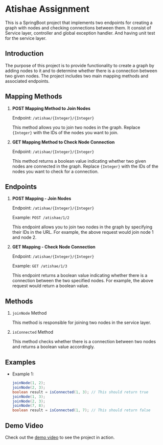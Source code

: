 # Atishae Assignment

This is a SpringBoot project that implements two endpoints for creating a graph with nodes and checking connections between them. It consist of Service layer, controller and global exception handler. And having unit test for the service layer.

## Introduction

The purpose of this project is to provide functionality to create a graph by adding nodes to it and to determine whether there is a connection between two given nodes. The project includes two main mapping methods and associated endpoints.

## Mapping Methods

1. **POST Mapping Method to Join Nodes**

   Endpoint: `/atishae/{Integer}/{Integer}`
   
   This method allows you to join two nodes in the graph. Replace `{Integer}` with the IDs of the nodes you want to join.

2. **GET Mapping Method to Check Node Connection**

   Endpoint: `/atishae/{Integer}/{Integer}`
   
   This method returns a boolean value indicating whether two given nodes are connected in the graph. Replace `{Integer}` with the IDs of the nodes you want to check for a connection.

## Endpoints

1. **POST Mapping - Join Nodes**

   Endpoint: `/atishae/{Integer}/{Integer}`
   
   Example: `POST /atishae/1/2`
   
   This endpoint allows you to join two nodes in the graph by specifying their IDs in the URL. For example, the above request would join node 1 and node 2.

2. **GET Mapping - Check Node Connection**

   Endpoint: `/atishae/{Integer}/{Integer}`
   
   Example: `GET /atishae/1/3`
   
   This endpoint returns a boolean value indicating whether there is a connection between the two specified nodes. For example, the above request would return a boolean value.

## Methods

1. `joinNode` Method

   This method is responsible for joining two nodes in the service layer.

2. `isConnected` Method

   This method checks whether there is a connection between two nodes and returns a boolean value accordingly.

## Examples

- Example 1:

  ```java
  joinNode(1, 2);
  joinNode(2, 3);
  boolean result = isConnected(1, 3); // This should return true
  joinNode(1, 3);
  joinNode(2, 3);
  joinNode(7, 8);
  boolean result = isConnected(1, 7); // This should return false

## Demo Video

Check out the [demo video](https://drive.google.com/file/d/1if9_trsgjYFGQXVyIeX3GqL0xRCBMeaR/view?usp=sharing) to see the project in action.

  

